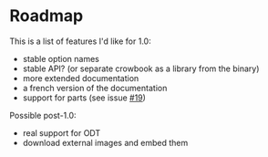 Roadmap 
=======

This is a list of features I'd like for 1.0:

* stable option names
* stable API? (or separate crowbook as a library from the binary)
* more extended documentation
* a french version of the documentation
* support for parts (see issue
  [#19](https://github.com/lise-henry/crowbook/issues/19))

Possible post-1.0:

* real support for ODT
* download external images and embed them


